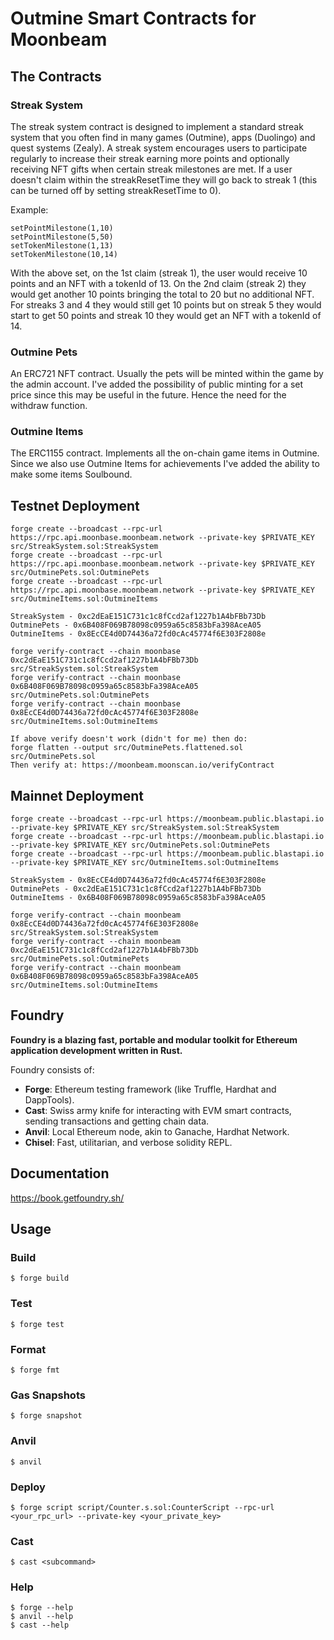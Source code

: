 # Outmine Smart Contracts for Moonbeam

## The Contracts

### Streak System
The streak system contract is designed to implement a standard streak system that you often find in many games (Outmine), apps (Duolingo) and quest systems (Zealy). A streak system encourages users to participate regularly to increase their streak earning more points and optionally receiving NFT gifts when certain streak milestones are met. If a user doesn't claim within the streakResetTime they will go back to streak 1 (this can be turned off by setting streakResetTime to 0).

Example:
```code
setPointMilestone(1,10)
setPointMilestone(5,50)
setTokenMilestone(1,13)
setTokenMilestone(10,14)
```
With the above set, on the 1st claim (streak 1), the user would receive 10 points and an NFT with a tokenId of 13. On the 2nd claim (streak 2) they would get another 10 points bringing the total to 20 but no additional NFT. For streaks 3 and 4 they would still get 10 points but on streak 5 they would start to get 50 points and streak 10 they would get an NFT with a tokenId of 14.


### Outmine Pets
An ERC721 NFT contract. Usually the pets will be minted within the game by the admin account. I've added the possibility of public minting for a set price since this may be useful in the future. Hence the need for the withdraw function.

### Outmine Items
The ERC1155 contract. Implements all the on-chain game items in Outmine. Since we also use Outmine Items for achievements I've added the ability to make some items Soulbound.


## Testnet Deployment
```
forge create --broadcast --rpc-url https://rpc.api.moonbase.moonbeam.network --private-key $PRIVATE_KEY src/StreakSystem.sol:StreakSystem
forge create --broadcast --rpc-url https://rpc.api.moonbase.moonbeam.network --private-key $PRIVATE_KEY src/OutminePets.sol:OutminePets
forge create --broadcast --rpc-url https://rpc.api.moonbase.moonbeam.network --private-key $PRIVATE_KEY src/OutmineItems.sol:OutmineItems

StreakSystem - 0xc2dEaE151C731c1c8fCcd2af1227b1A4bFBb73Db
OutminePets - 0x6B408F069B78098c0959a65c8583bFa398AceA05
OutmineItems - 0x8EcCE4d0D74436a72fd0cAc45774f6E303F2808e

forge verify-contract --chain moonbase 0xc2dEaE151C731c1c8fCcd2af1227b1A4bFBb73Db src/StreakSystem.sol:StreakSystem
forge verify-contract --chain moonbase 0x6B408F069B78098c0959a65c8583bFa398AceA05 src/OutminePets.sol:OutminePets
forge verify-contract --chain moonbase 0x8EcCE4d0D74436a72fd0cAc45774f6E303F2808e src/OutmineItems.sol:OutmineItems

If above verify doesn't work (didn't for me) then do:
forge flatten --output src/OutminePets.flattened.sol src/OutminePets.sol
Then verify at: https://moonbeam.moonscan.io/verifyContract

```

## Mainnet Deployment
```
forge create --broadcast --rpc-url https://moonbeam.public.blastapi.io --private-key $PRIVATE_KEY src/StreakSystem.sol:StreakSystem
forge create --broadcast --rpc-url https://moonbeam.public.blastapi.io --private-key $PRIVATE_KEY src/OutminePets.sol:OutminePets
forge create --broadcast --rpc-url https://moonbeam.public.blastapi.io --private-key $PRIVATE_KEY src/OutmineItems.sol:OutmineItems

StreakSystem - 0x8EcCE4d0D74436a72fd0cAc45774f6E303F2808e
OutminePets - 0xc2dEaE151C731c1c8fCcd2af1227b1A4bFBb73Db
OutmineItems - 0x6B408F069B78098c0959a65c8583bFa398AceA05

forge verify-contract --chain moonbeam 0x8EcCE4d0D74436a72fd0cAc45774f6E303F2808e src/StreakSystem.sol:StreakSystem
forge verify-contract --chain moonbeam 0xc2dEaE151C731c1c8fCcd2af1227b1A4bFBb73Db src/OutminePets.sol:OutminePets
forge verify-contract --chain moonbeam 0x6B408F069B78098c0959a65c8583bFa398AceA05 src/OutmineItems.sol:OutmineItems
```



## Foundry

**Foundry is a blazing fast, portable and modular toolkit for Ethereum application development written in Rust.**

Foundry consists of:

-   **Forge**: Ethereum testing framework (like Truffle, Hardhat and DappTools).
-   **Cast**: Swiss army knife for interacting with EVM smart contracts, sending transactions and getting chain data.
-   **Anvil**: Local Ethereum node, akin to Ganache, Hardhat Network.
-   **Chisel**: Fast, utilitarian, and verbose solidity REPL.

## Documentation

https://book.getfoundry.sh/

## Usage

### Build

```shell
$ forge build
```

### Test

```shell
$ forge test
```

### Format

```shell
$ forge fmt
```

### Gas Snapshots

```shell
$ forge snapshot
```

### Anvil

```shell
$ anvil
```

### Deploy

```shell
$ forge script script/Counter.s.sol:CounterScript --rpc-url <your_rpc_url> --private-key <your_private_key>
```

### Cast

```shell
$ cast <subcommand>
```

### Help

```shell
$ forge --help
$ anvil --help
$ cast --help
```
